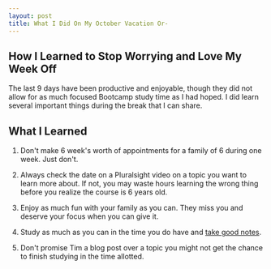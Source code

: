 ```yaml
---
layout: post
title: What I Did On My October Vacation Or-
---
```


## How I Learned to Stop Worrying and Love My Week Off

The last 9 days have been productive and enjoyable, though they did not allow for as much focused Bootcamp study time as I had hoped.  I did learn several important things during the break that I can share.

## What I Learned

1) Don't make 6 week's worth of appointments for a family of 6 during one week.  Just don't.

2) Always check the date on a Pluralsight video on a topic you want to learn more about.  If not, you may waste hours learning the wrong thing before you realize the course is 6 years old.

3) Enjoy as much fun with your family as you can. They miss you and deserve your focus when you can give it.

4) Study as much as you can in the time you do have and <a href="https://docs.google.com/document/d/1h34HEE_hZVS5NBoXPkmkyWj-WLkJxON4_4TOW4Yg5kk/edit?usp=sharing" target="_blank">take good notes</a>.  

5) Don't promise Tim a blog post over a topic you might not get the chance to finish studying in the time allotted.
